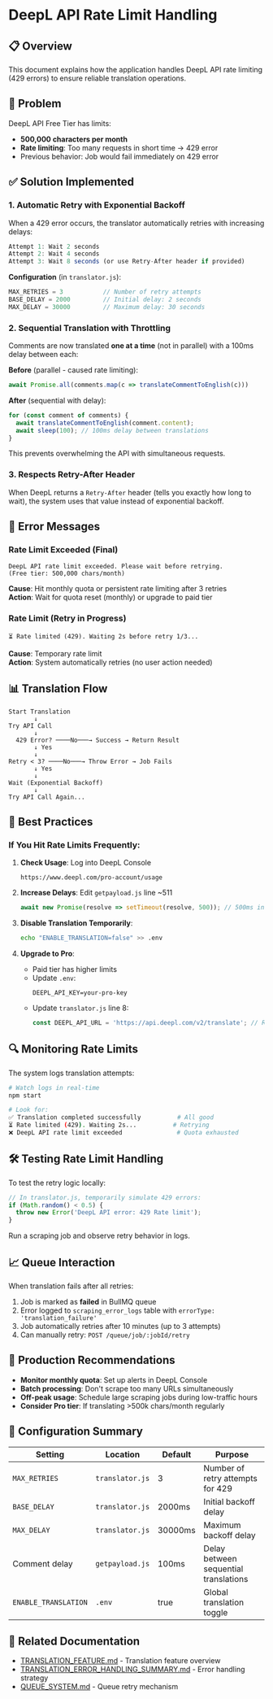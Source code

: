 # DeepL API Rate Limit Handling

## 📋 Overview

This document explains how the application handles DeepL API rate limiting (429 errors) to ensure reliable translation operations.

## 🚨 Problem

DeepL API Free Tier has limits:
- **500,000 characters per month**
- **Rate limiting**: Too many requests in short time → 429 error
- Previous behavior: Job would fail immediately on 429 error

## ✅ Solution Implemented

### 1. **Automatic Retry with Exponential Backoff**

When a 429 error occurs, the translator automatically retries with increasing delays:

```javascript
Attempt 1: Wait 2 seconds
Attempt 2: Wait 4 seconds  
Attempt 3: Wait 8 seconds (or use Retry-After header if provided)
```

**Configuration** (in `translator.js`):
```javascript
MAX_RETRIES = 3           // Number of retry attempts
BASE_DELAY = 2000         // Initial delay: 2 seconds
MAX_DELAY = 30000         // Maximum delay: 30 seconds
```

### 2. **Sequential Translation with Throttling**

Comments are now translated **one at a time** (not in parallel) with a 100ms delay between each:

**Before** (parallel - caused rate limiting):
```javascript
await Promise.all(comments.map(c => translateCommentToEnglish(c)))
```

**After** (sequential with delay):
```javascript
for (const comment of comments) {
  await translateCommentToEnglish(comment.content);
  await sleep(100); // 100ms delay between translations
}
```

This prevents overwhelming the API with simultaneous requests.

### 3. **Respects Retry-After Header**

When DeepL returns a `Retry-After` header (tells you exactly how long to wait), the system uses that value instead of exponential backoff.

## 🔧 Error Messages

### Rate Limit Exceeded (Final)
```
DeepL API rate limit exceeded. Please wait before retrying. 
(Free tier: 500,000 chars/month)
```
**Cause**: Hit monthly quota or persistent rate limiting after 3 retries  
**Action**: Wait for quota reset (monthly) or upgrade to paid tier

### Rate Limit (Retry in Progress)
```
⏳ Rate limited (429). Waiting 2s before retry 1/3...
```
**Cause**: Temporary rate limit  
**Action**: System automatically retries (no user action needed)

## 📊 Translation Flow

```
Start Translation
       ↓
Try API Call
       ↓
  429 Error? ────No───→ Success → Return Result
       ↓ Yes
       ↓
Retry < 3? ────No───→ Throw Error → Job Fails
       ↓ Yes
       ↓
Wait (Exponential Backoff)
       ↓
Try API Call Again...
```

## 🎯 Best Practices

### If You Hit Rate Limits Frequently:

1. **Check Usage**: Log into DeepL Console
   ```
   https://www.deepl.com/pro-account/usage
   ```

2. **Increase Delays**: Edit `getpayload.js` line ~511
   ```javascript
   await new Promise(resolve => setTimeout(resolve, 500)); // 500ms instead of 100ms
   ```

3. **Disable Translation Temporarily**:
   ```bash
   echo "ENABLE_TRANSLATION=false" >> .env
   ```

4. **Upgrade to Pro**:
   - Paid tier has higher limits
   - Update `.env`:
     ```
     DEEPL_API_KEY=your-pro-key
     ```
   - Update `translator.js` line 8:
     ```javascript
     const DEEPL_API_URL = 'https://api.deepl.com/v2/translate'; // Remove '-free'
     ```

## 🔍 Monitoring Rate Limits

The system logs translation attempts:

```bash
# Watch logs in real-time
npm start

# Look for:
✅ Translation completed successfully          # All good
⏳ Rate limited (429). Waiting 2s...          # Retrying
❌ DeepL API rate limit exceeded               # Quota exhausted
```

## 🛠️ Testing Rate Limit Handling

To test the retry logic locally:

```javascript
// In translator.js, temporarily simulate 429 errors:
if (Math.random() < 0.5) {
  throw new Error('DeepL API error: 429 Rate limit');
}
```

Run a scraping job and observe retry behavior in logs.

## 📈 Queue Interaction

When translation fails after all retries:
1. Job is marked as **failed** in BullMQ queue
2. Error logged to `scraping_error_logs` table with `errorType: 'translation_failure'`
3. Job automatically retries after 10 minutes (up to 3 attempts)
4. Can manually retry: `POST /queue/job/:jobId/retry`

## 🚀 Production Recommendations

- **Monitor monthly quota**: Set up alerts in DeepL Console
- **Batch processing**: Don't scrape too many URLs simultaneously
- **Off-peak usage**: Schedule large scraping jobs during low-traffic hours
- **Consider Pro tier**: If translating >500k chars/month regularly

## 📝 Configuration Summary

| Setting | Location | Default | Purpose |
|---------|----------|---------|---------|
| `MAX_RETRIES` | `translator.js` | 3 | Number of retry attempts for 429 |
| `BASE_DELAY` | `translator.js` | 2000ms | Initial backoff delay |
| `MAX_DELAY` | `translator.js` | 30000ms | Maximum backoff delay |
| Comment delay | `getpayload.js` | 100ms | Delay between sequential translations |
| `ENABLE_TRANSLATION` | `.env` | true | Global translation toggle |

## 📖 Related Documentation

- [TRANSLATION_FEATURE.md](./TRANSLATION_FEATURE.md) - Translation feature overview
- [TRANSLATION_ERROR_HANDLING_SUMMARY.md](./TRANSLATION_ERROR_HANDLING_SUMMARY.md) - Error handling strategy
- [QUEUE_SYSTEM.md](./QUEUE_SYSTEM.md) - Queue retry mechanism
